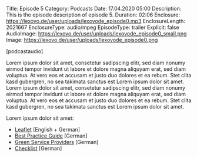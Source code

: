 Title: Episode 5
Category: Podcasts
Date: 17.04.2020 05:00
Description: This is the episode description of episode 5.
Duration: 02:06
Enclosure: https://lexovo.de/user/uploads/lexovode_episode0.mp3
EnclosureLength: 2021667
EnclosureType: audio/mpeg
EpisodeType: trailer
Explicit: false
AudioImage: https://lexovo.de/user/uploads/lexovode_episode0_small.png
Image: https://lexovo.de/user/uploads/lexovode_episode0.png

[podcastaudio]

Lorem ipsum dolor sit amet, consetetur sadipscing elitr, sed diam nonumy eirmod tempor invidunt ut labore et dolore magna aliquyam erat, sed diam voluptua. At vero eos et accusam et justo duo dolores et ea rebum. Stet clita kasd gubergren, no sea takimata sanctus est Lorem ipsum dolor sit amet. Lorem ipsum dolor sit amet, consetetur sadipscing elitr, sed diam nonumy eirmod tempor invidunt ut labore et dolore magna aliquyam erat, sed diam voluptua. At vero eos et accusam et justo duo dolores et ea rebum. Stet clita kasd gubergren, no sea takimata sanctus est Lorem ipsum dolor sit amet.

Lorem ipsum dolor sit amet:
* [Leaflet](https://www.ffhsh.de/download/97_Sonstiges/GruenerDrehpass_Flyer_edition2.pdf.pdf) <span class="text-center text-white-50 small">\[English + German\]</span>
* [Best Practice Guide](https://www.ffhsh.de/download/Best_Practice_Guide_D_2016_03.pdf) <span class="text-center text-white-50 small">\[German\]</span>
* [Green Service Providers](https://www.ffhsh.de/download/GreenProductionGuide_30102015.pdf) <span class="text-center text-white-50 small">\[German\]</span>
* [Checklist](https://www.ffhsh.de/download/GruenerDrehpass_Checkliste.pdf) <span class="text-center text-white-50 small">\[German\]</span>
